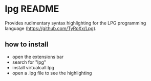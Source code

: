 # lpg README

Provides rudimentary syntax highlighting for the LPG programming language (https://github.com/TyRoXx/Lpg).

## how to install

* open the extensions bar
* search for "lpg"
* install virtualcall.lpg
* open a .lpg file to see the highlighting
